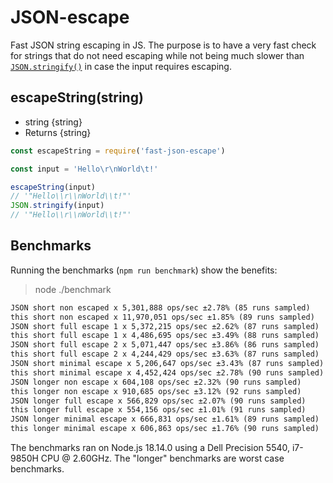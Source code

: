 # JSON-escape

Fast JSON string escaping in JS. The purpose is to have a very fast check for
strings that do not need escaping while not being much slower than
[`JSON.stringify()`] in case the input requires escaping.

## escapeString(string)

* string {string}
* Returns {string}

```js
const escapeString = require('fast-json-escape')

const input = 'Hello\r\nWorld\t!'

escapeString(input)
// '"Hello\\r\\nWorld\\t!"'
JSON.stringify(input)
// '"Hello\\r\\nWorld\\t!"'
```

## Benchmarks

Running the benchmarks (`npm run benchmark`) show the benefits:

> node ./benchmark

```md
JSON short non escaped x 5,301,888 ops/sec ±2.78% (85 runs sampled)
this short non escaped x 11,970,051 ops/sec ±1.85% (89 runs sampled)
JSON short full escape 1 x 5,372,215 ops/sec ±2.62% (87 runs sampled)
this short full escape 1 x 4,486,695 ops/sec ±3.49% (88 runs sampled)
JSON short full escape 2 x 5,071,447 ops/sec ±3.86% (86 runs sampled)
this short full escape 2 x 4,244,429 ops/sec ±3.63% (87 runs sampled)
JSON short minimal escape x 5,206,647 ops/sec ±3.43% (87 runs sampled)
this short minimal escape x 4,452,424 ops/sec ±2.78% (90 runs sampled)
JSON longer non escape x 604,108 ops/sec ±2.32% (90 runs sampled)
this longer non escape x 910,685 ops/sec ±3.12% (92 runs sampled)
JSON longer full escape x 566,829 ops/sec ±2.07% (90 runs sampled)
this longer full escape x 554,156 ops/sec ±1.01% (91 runs sampled)
JSON longer minimal escape x 666,831 ops/sec ±1.61% (89 runs sampled)
this longer minimal escape x 606,863 ops/sec ±1.76% (90 runs sampled)
```

The benchmarks ran on Node.js 18.14.0 using a Dell Precision 5540, i7-9850H CPU
@ 2.60GHz. The "longer" benchmarks are worst case benchmarks.

[`JSON.stringify()`]: https://developer.mozilla.org/en-US/docs/Web/JavaScript/Reference/Global_Objects/JSON/stringify
